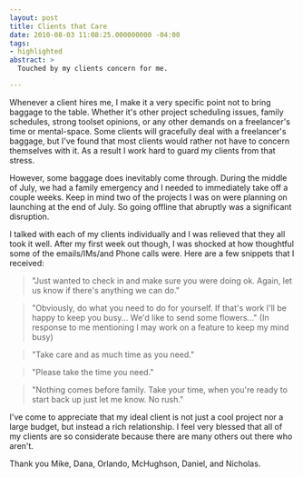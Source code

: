 ```yaml
---
layout: post
title: Clients that Care
date: 2010-08-03 11:08:25.000000000 -04:00
tags:
- highlighted
abstract: >
  Touched by my clients concern for me.

---
```

Whenever a client hires me, I make it a very specific point not to bring baggage to the table. Whether it's other project scheduling issues, family schedules, strong toolset opinions, or any other demands on a freelancer's time or mental-space. Some clients will gracefully deal with a freelancer's baggage, but I've found that most clients would rather not have to concern themselves with it. As a result I work hard to guard my clients from that stress.

However, some baggage does inevitably come through. During the middle of July, we had a family emergency and I needed to immediately take off a couple weeks. Keep in mind two of the projects I was on were planning on launching at the end of July. So going offline that abruptly was a significant disruption.

I talked with each of my clients individually and I was relieved that they all took it well. After my first week out though, I was shocked at how thoughtful some of the emails/IMs/and Phone calls were. Here are a few snippets that I received:

> "Just wanted to check in and make sure you were doing ok. Again, let us know if there's anything we can do."

> "Obviously, do what you need to do for yourself. If that's work I'll be happy to keep you busy... We'd like to send some flowers..." (In response to me mentioning I may work on a feature to keep my mind busy)

> "Take care and as much time as you need."

> "Please take the time you need."

> "Nothing comes before family. Take your time, when you're ready to start back up just let me know. No rush."

I've come to appreciate that my ideal client is not just a cool project nor a large budget, but instead a rich relationship. I feel very blessed that all of my clients are so considerate because there are many others out there who aren't.

Thank you Mike, Dana, Orlando, McHughson, Daniel, and Nicholas.
